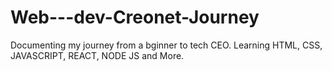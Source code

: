 # Web---dev-Creonet-Journey
Documenting my journey from a bginner to tech CEO. Learning HTML, CSS, JAVASCRIPT, REACT, NODE JS and More.

